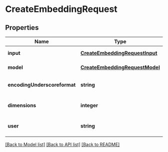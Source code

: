 # CreateEmbeddingRequest

## Properties
Name | Type | Description | Notes
------------ | ------------- | ------------- | -------------
**input** | [**CreateEmbeddingRequestInput**](CreateEmbeddingRequestInput.md) |  | [default to null]
**model** | [**CreateEmbeddingRequestModel**](CreateEmbeddingRequestModel.md) |  | [default to null]
**encodingUnderscoreformat** | **string** |  | [optional] [default to float]
**dimensions** | **integer** |  | [optional] [default to null]
**user** | **string** |  | [optional] [default to null]

[[Back to Model list]](../README.md#documentation-for-models) [[Back to API list]](../README.md#documentation-for-api-endpoints) [[Back to README]](../README.md)


